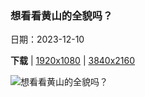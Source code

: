### 想看看黄山的全貌吗？

日期：2023-12-10

**下载**  |  [1920x1080](https://cn.bing.com/th?id=OHR.MountainDayChina_ZH-CN6894169616_1920x1080.jpg)  |  [3840x2160](https://cn.bing.com/th?id=OHR.MountainDayChina_ZH-CN6894169616_UHD.jpg)

![想看看黄山的全貌吗？](https://cn.bing.com/th?id=OHR.MountainDayChina_ZH-CN6894169616_1920x1080.jpg "黄山的冬天，中国 (© Hung Chung Chih/Shutterstock)")

